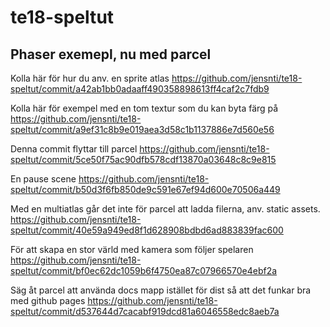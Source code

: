 # te18-speltut

## Phaser exemepl, nu med parcel

Kolla här för hur du anv. en sprite atlas
https://github.com/jensnti/te18-speltut/commit/a42ab1bb0adaaff490358898613ff4caf2c7fdb9

Kolla här för exempel med en tom textur som du kan byta färg på
https://github.com/jensnti/te18-speltut/commit/a9ef31c8b9e019aea3d58c1b1137886e7d560e56

Denna commit flyttar till parcel
https://github.com/jensnti/te18-speltut/commit/5ce50f75ac90dfb578cdf13870a03648c8c9e815

En pause scene
https://github.com/jensnti/te18-speltut/commit/b50d3f6fb850de9c591e67ef94d600e70506a449

Med en multiatlas går det inte för parcel att ladda filerna, anv. static assets.
https://github.com/jensnti/te18-speltut/commit/40e59a949ed8f1d628908bdbd6ad883839fac600

För att skapa en stor värld med kamera som följer spelaren
https://github.com/jensnti/te18-speltut/commit/bf0ec62dc1059b6f4750ea87c07966570e4ebf2a

Säg åt parcel att använda docs mapp istället för dist så att det funkar bra med github pages
https://github.com/jensnti/te18-speltut/commit/d537644d7cacabf919dcd81a6046558edc8aeb7a
